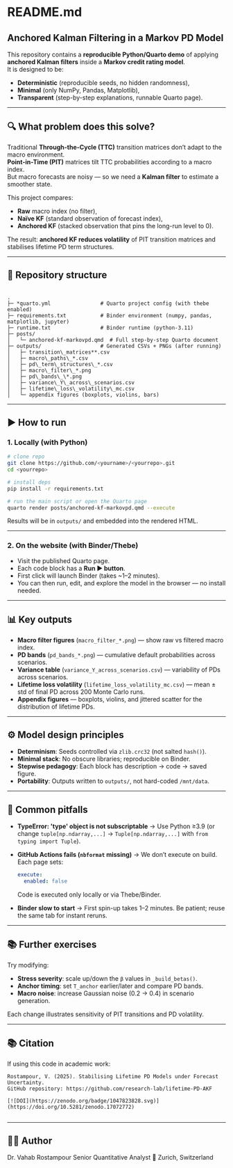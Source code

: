 # README.md 


## Anchored Kalman Filtering in a Markov PD Model

This repository contains a **reproducible Python/Quarto demo** of applying **anchored Kalman filters** inside a **Markov credit rating model**.  
It is designed to be:
- **Deterministic** (reproducible seeds, no hidden randomness),
- **Minimal** (only NumPy, Pandas, Matplotlib),
- **Transparent** (step-by-step explanations, runnable Quarto page).

---

## 🔍 What problem does this solve?

Traditional **Through-the-Cycle (TTC)** transition matrices don’t adapt to the macro environment.  
**Point-in-Time (PIT)** matrices tilt TTC probabilities according to a macro index.  
But macro forecasts are noisy — so we need a **Kalman filter** to estimate a smoother state.

This project compares:
- **Raw** macro index (no filter),
- **Naïve KF** (standard observation of forecast index),
- **Anchored KF** (stacked observation that pins the long-run level to 0).

The result: **anchored KF reduces volatility** of PIT transition matrices and stabilises lifetime PD term structures.

---

## 📂 Repository structure

```

.
├─ *quarto.yml                # Quarto project config (with thebe enabled)
├─ requirements.txt           # Binder environment (numpy, pandas, matplotlib, jupyter)
├─ runtime.txt                # Binder runtime (python-3.11)
├─ posts/
│   └─ anchored-kf-markovpd.qmd  # Full step-by-step Quarto document
├─ outputs/                   # Generated CSVs + PNGs (after running)
│   ├─ transition\_matrices**.csv
│   ├─ macro\_paths\_*.csv
│   ├─ pd\_term\_structures\_*.csv
│   ├─ macro\_filter\_*.png
│   ├─ pd\_bands\_\*.png
│   ├─ variance\_Y\_across\_scenarios.csv
│   ├─ lifetime\_loss\_volatility\_mc.csv
│   └─ appendix figures (boxplots, violins, bars)

````

---

## ▶️ How to run

### 1. Locally (with Python)
```bash
# clone repo
git clone https://github.com/<yourname>/<yourrepo>.git
cd <yourrepo>

# install deps
pip install -r requirements.txt

# run the main script or open the Quarto page
quarto render posts/anchored-kf-markovpd.qmd --execute
````

Results will be in `outputs/` and embedded into the rendered HTML.

---

### 2. On the website (with Binder/Thebe)

* Visit the published Quarto page.
* Each code block has a **Run ▶️ button**.
* First click will launch Binder (takes \~1–2 minutes).
* You can then run, edit, and explore the model in the browser — no install needed.

---

## 📊 Key outputs

* **Macro filter figures** (`macro_filter_*.png`) — show raw vs filtered macro index.
* **PD bands** (`pd_bands_*.png`) — cumulative default probabilities across scenarios.
* **Variance table** (`variance_Y_across_scenarios.csv`) — variability of PDs across scenarios.
* **Lifetime loss volatility** (`lifetime_loss_volatility_mc.csv`) — mean ± std of final PD across 200 Monte Carlo runs.
* **Appendix figures** — boxplots, violins, and jittered scatter for the distribution of lifetime PDs.

---

## ⚙️ Model design principles

* **Determinism**: Seeds controlled via `zlib.crc32` (not salted `hash()`).
* **Minimal stack**: No obscure libraries; reproducible on Binder.
* **Stepwise pedagogy**: Each block has description → code → saved figure.
* **Portability**: Outputs written to `outputs/`, not hard-coded `/mnt/data`.

---

## 🚧 Common pitfalls

* **TypeError: 'type' object is not subscriptable**
  → Use Python ≥3.9 (or change `tuple[np.ndarray,...]` → `Tuple[np.ndarray,...]` with `from typing import Tuple`).

* **GitHub Actions fails (`nbformat` missing)**
  → We don’t execute on build. Each page sets:

  ```yaml
  execute:
    enabled: false
  ```

  Code is executed only locally or via Thebe/Binder.

* **Binder slow to start**
  → First spin-up takes 1–2 minutes. Be patient; reuse the same tab for instant reruns.

---

## 📚 Further exercises

Try modifying:

* **Stress severity**: scale up/down the `β` values in `_build_betas()`.
* **Anchor timing**: set `T_anchor` earlier/later and compare PD bands.
* **Macro noise**: increase Gaussian noise (0.2 → 0.4) in scenario generation.

Each change illustrates sensitivity of PIT transitions and PD volatility.

---

## 📚 Citation

If using this code in academic work:

```
Rostampour, V. (2025). Stabilising Lifetime PD Models under Forecast Uncertainty.  
GitHub repository: https://github.com/research-lab/lifetime-PD-AKF

[![DOI](https://zenodo.org/badge/1047823828.svg)](https://doi.org/10.5281/zenodo.17072772)


```


---

## 🙋‍♂️ Author

Dr. Vahab Rostampour
Senior Quantitative Analyst
📍 Zurich, Switzerland

